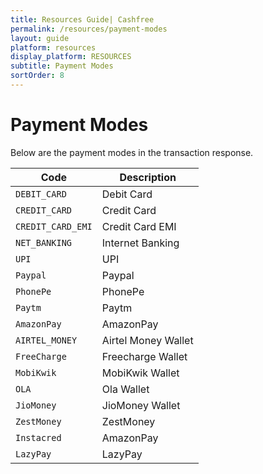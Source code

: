 ```yaml
---
title: Resources Guide| Cashfree
permalink: /resources/payment-modes
layout: guide
platform: resources
display_platform: RESOURCES
subtitle: Payment Modes
sortOrder: 8
---
```



# Payment Modes

Below are the payment modes in the transaction response.

| Code                                 | Description |
|-------------------------------------|--------------------------------------------|
| <code class="highlighter-rouge">DEBIT_CARD</code>            | Debit Card     |
| <code class="highlighter-rouge">CREDIT_CARD</code>            | Credit Card     |
|  `CREDIT_CARD_EMI`  | Credit Card EMI    |
| <code class="highlighter-rouge">NET_BANKING</code>            | Internet Banking     |
| <code class="highlighter-rouge">UPI</code>            | UPI     |
| <code class="highlighter-rouge">Paypal</code>            | Paypal     |
| <code class="highlighter-rouge">PhonePe</code>            | PhonePe     |
| <code class="highlighter-rouge">Paytm</code>            | Paytm     |
| <code class="highlighter-rouge">AmazonPay</code>            | AmazonPay     |
| <code class="highlighter-rouge">AIRTEL_MONEY</code>            | Airtel Money Wallet     |
| <code class="highlighter-rouge">FreeCharge</code>            | Freecharge Wallet     |
| <code class="highlighter-rouge">MobiKwik</code>            | MobiKwik Wallet     |
| <code class="highlighter-rouge">OLA</code>            | Ola Wallet     |
| <code class="highlighter-rouge">JioMoney</code>            | JioMoney Wallet     |
| <code class="highlighter-rouge">ZestMoney</code>            | ZestMoney     |
| <code class="highlighter-rouge">Instacred</code>            | AmazonPay     |
| <code class="highlighter-rouge">LazyPay</code>            | LazyPay     |